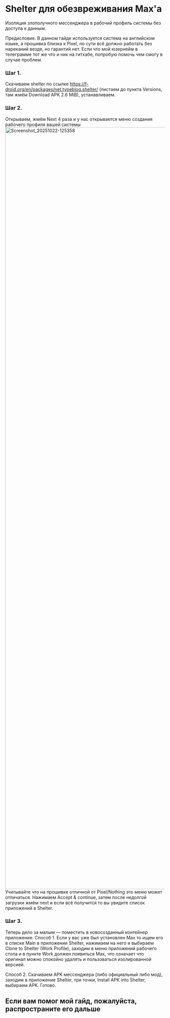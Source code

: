 # Shelter для обезвреживания Max'а
Изоляция злополучного мессенджера в рабочий профиль системы без доступа к данным.

Предисловие.
В данном гайде используется система на английском языке, а прошивка близка к Pixel, по сути всё должно работать без нареканий везде, но гарантий нет. Если что мой юзернейм в телеграмме тот же что и ник на гитхабе, попробую помочь чем смогу в случае проблем.

### Шаг 1.
Скачиваем shelter по ссылке https://f-droid.org/en/packages/net.typeblog.shelter/ (листаем до пункта Versions, там жмём Download APK 2.6 MiB), устанавливаем.
### Шаг 2.
Открываем, жмём Next 4 раза и у нас открывается меню создания рабочего профиля вашей системы
<img width="1080" height="2400" alt="Screenshot_20251022-125358" src="https://github.com/user-attachments/assets/076adcc3-b7ff-488d-a1df-d40c8e202af0" />
Учитывайте что на прошивке отличной от Pixel/Nothing это меню может отличаться.
Нажимаем Accept & continue, затем после недолгой загрузки жмём next и если всё получится то вы увидите список приложений в Shelter.
### Шаг 3.
Теперь дело за малым — поместить в новосозданный контейнер приложение. 
Способ 1.
Если у вас уже был установлен Max то ищем его в списке Main в приложении Shelter, нажимаем на него и выбираем Clone to Shelter (Work Profile), заходим в меню приложений рабочего стола и в пункте Work должен появиться Max, что означает что оригинал можно спокойно удалять и пользоваться изолированной версией.

Способ 2.
Скачиваем APK мессенджера (либо официальный либо мод), заходим в приложение Shelter, три точки, Install APK into Shelter, выбираем APK. Готово.

## Если вам помог мой гайд, пожалуйста, распространите его дальше
